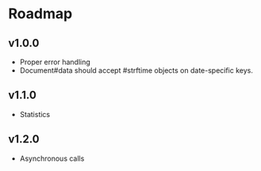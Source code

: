 Roadmap
=======

v1.0.0
------

* Proper error handling
* Document#data should accept #strftime objects on date-specific keys.

v1.1.0
------

* Statistics

v1.2.0
------

* Asynchronous calls
